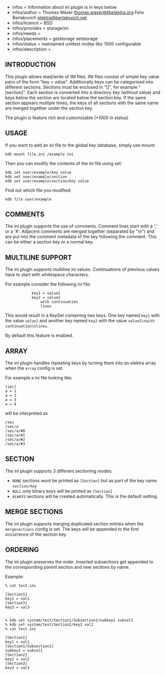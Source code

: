 - infos = Information about ini plugin is in keys below
- infos/author = Thomas Waser <thomas.waser@libelektra.org> Felix Berlakovich <elektra@berlakovich.net> 
- infos/licence = BSD
- infos/provides = storage/ini
- infos/needs =
- infos/placements = getstorage setstorage
- infos/status = maintained unittest nodep libc 1000 configurable
- infos/description =

## INTRODUCTION ##

This plugin allows read/write of INI files. INI files consist of simple
key value pairs of the form "key = value". Additionally keys can be
categorised into different sections. Sections must be enclosed in "[]",
for example "[section]". Each section is converted into a directory key
(without value) and keys below the section are located below the section
key. If the same section appears multiple times, the keys of all sections
with the same name are merged together under the section key.

The plugin is feature rich and customizable (+1000 in status)

## USAGE ##

If you want to add an ini file to the global key database, simply use mount:

    kdb mount file.ini /example ini

Then you can modify the contents of the ini file using set:

    kdb set user/example/key value
    kdb set user/example/section
    kdb set user/example/section/key value

Find out which file you modified:

    kdb file user/example

## COMMENTS ##

The ini plugin supports the use of comments. Comment lines start with
a ';' or a '#'. Adjacent comments are merged together (separated by
"\n") and are put into the comment metadata of the key following the
comment. This can be either a section key or a normal key.



## MULTILINE SUPPORT ##

The ini plugin supports multiline ini values. Continuations of previous values
have to start with whitespace characters. 

For example consider the following ini file:

                key1 = value1
                key2 = value2
                    with continuation
                    lines

This would result in a KeySet containing two keys. One key named `key1` with the value `value1` and 
another key named `key2` with the value `value2\nwith continuation\nlines`.

By default this feature is enabled.


## ARRAY ##

The ini plugin handles repeating keys by turning them into an elektra array when the `array` config is set.

For example a ini file looking like:
```
[sec]
a = 1
a = 2
a = 3
a = 4
```
will be interpreted as
```
/sec
/sec/a
/sec/a/#0
/sec/a/#1
/sec/a/#2
/sec/a/#3

```

## SECTION ##

The ini plugin supports 3 different sectioning modes:

* `NONE`
sections wont be printed as `[Section]` but as part of the key name `section/key`
* `NULL`
only binary keys will be printed as `[Section]`
* `ALWAYS`
sections will be created automatically. This is the default setting.

## MERGE SECTIONS ##

The ini plugin supports merging duplicated section entries when the `mergesections` config is set.
The keys will be appended to the first occurrence of the section key. 


## ORDERING ##

The ini plugin preserves the order.
Inserted subsections get appended to the corresponding parent section and new sections by name.

Example:

```
% cat test.ini

[Section1]
key1 = val1
[Section3]
key3 = val3


% kdb set system/test/Section1/Subsection1/subkey1 subval1
% kdb set system/test/Section2/key2 val2
% cat test.ini

[Section1]
key1 = val1
[Section1/Subsection1]
subkey1 = subval1
[Section2]
key2 = val2
[Section3]
key3 = val3


```

